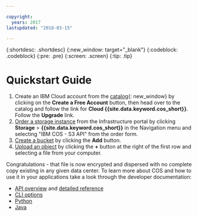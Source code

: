 ```yaml
---

copyright:
  years: 2017
lastupdated: "2018-03-15"

---
```

{:shortdesc: .shortdesc}
{:new_window: target="_blank"}
{:codeblock: .codeblock}
{:pre: .pre}
{:screen: .screen}
{:tip: .tip}


# Quickstart Guide



1.  Create an IBM Cloud account from the [catalog](https://console.ng.bluemix.net/catalog/infrastructure/cloud_object_storage-infrastructure/){: new_window} by clicking on the **Create a Free Account** button, then head over to the catalog and follow the link for **Cloud {{site.data.keyword.cos_short}}**. Follow the **Upgrade** link.
2.  [Order a storage instance](/docs/infrastructure/cloud-object-storage-infrastructure/ordering.html) from the Infrastructure portal by clicking **Storage** > **{{site.data.keyword.cos_short}}** in the Navigation menu and selecting "IBM COS - S3 API" from the order form.
3.  [Create a bucket](/docs/infrastructure/cloud-object-storage-infrastructure/storing-retrieving.html) by clicking the **Add** button.
4.  [Upload an object](/docs/infrastructure/cloud-object-storage-infrastructure/storing-retrieving.html) by clicking the **+** button at the right of the first row and selecting a file from your computer.

Congratulations - that file is now encrypted and dispersed with no complete copy existing in any given data center. To learn more about COS and how to use it in your applications take a look through the developer documentation:

* [API overview](/docs/infrastructure/cloud-object-storage-infrastructure/about-api.html) and [detailed reference](/docs/infrastructure/cloud-object-storage-infrastructure/buckets.html)
* [CLI options](/docs/infrastructure/cloud-object-storage-infrastructure/cli.html)
* [Python](/docs/infrastructure/cloud-object-storage-infrastructure/python.html)
* [Java](/docs/infrastructure/cloud-object-storage-infrastructure/java.html)
